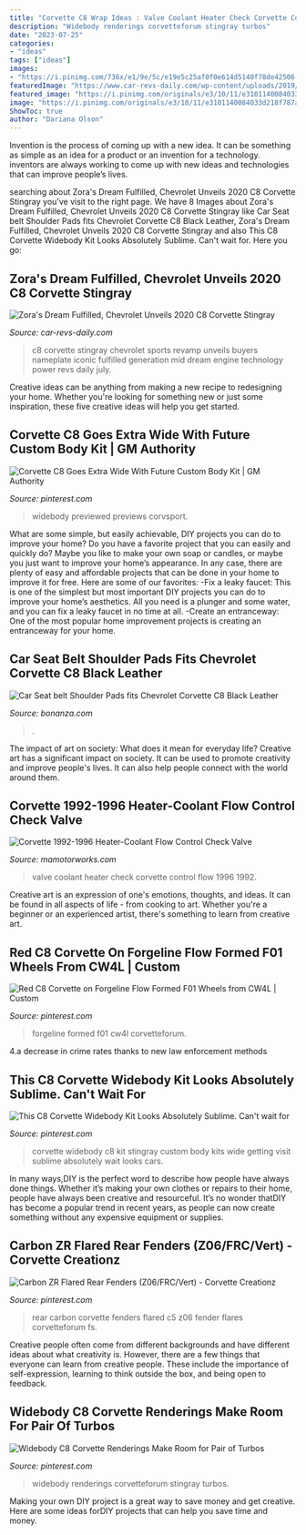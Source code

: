 ```yaml
---
title: "Corvette C8 Wrap Ideas : Valve Coolant Heater Check Corvette Control Flow 1996 1992"
description: "Widebody renderings corvetteforum stingray turbos"
date: "2023-07-25"
categories:
- "ideas"
tags: ["ideas"]
images:
- "https://i.pinimg.com/736x/e1/9e/5c/e19e5c25af0f0e614d5140f78de42506.jpg"
featuredImage: "https://www.car-revs-daily.com/wp-content/uploads/2019/07/c8-gif-header.gif"
featured_image: "https://i.pinimg.com/originals/e3/10/11/e3101140084033d218f787acc0d8bf46.jpg"
image: "https://i.pinimg.com/originals/e3/10/11/e3101140084033d218f787acc0d8bf46.jpg"
ShowToc: true
author: "Dariana Olson"
---
```



Invention is the process of coming up with a new idea. It can be something as simple as an idea for a product or an invention for a technology. inventors are always working to come up with new ideas and technologies that can improve people’s lives.

	

		
searching about Zora&#039;s Dream Fulfilled, Chevrolet Unveils 2020 C8 Corvette Stingray you've visit to the right page. We have 8 Images about Zora&#039;s Dream Fulfilled, Chevrolet Unveils 2020 C8 Corvette Stingray like Car Seat belt Shoulder Pads fits Chevrolet Corvette C8 Black Leather, Zora&#039;s Dream Fulfilled, Chevrolet Unveils 2020 C8 Corvette Stingray and also This C8 Corvette Widebody Kit Looks Absolutely Sublime. Can&#039;t wait for. Here you go:
		
    
## Zora&#039;s Dream Fulfilled, Chevrolet Unveils 2020 C8 Corvette Stingray

<img loading=lazy src="https://www.car-revs-daily.com/wp-content/uploads/2019/07/c8-gif-header.gif" onerror="this.onerror=null;this.src='https://tse3.mm.bing.net/th?id=OIP.oOlKjxcxfudyOMxK52umAgHaEK&amp;pid=15.1';" alt="Zora&#039;s Dream Fulfilled, Chevrolet Unveils 2020 C8 Corvette Stingray">

_Source: car-revs-daily.com_

>c8 corvette stingray chevrolet sports revamp unveils buyers nameplate iconic fulfilled generation mid dream engine technology power revs daily july. 

	

Creative ideas can be anything from making a new recipe to redesigning your home. Whether you're looking for something new or just some inspiration, these five creative ideas will help you get started.

    
## Corvette C8 Goes Extra Wide With Future Custom Body Kit | GM Authority

<img loading=lazy src="https://i.pinimg.com/736x/02/33/c8/0233c8af8feaeb91fa38565d2d65931e.jpg" onerror="this.onerror=null;this.src='https://tse3.mm.bing.net/th?id=OIP.GrD58nl-1T4KhhXltpCz1wHaGW&amp;pid=15.1';" alt="Corvette C8 Goes Extra Wide With Future Custom Body Kit | GM Authority">

_Source: pinterest.com_

>widebody previewed previews corvsport. 

	

What are some simple, but easily achievable, DIY projects you can do to improve your home?
Do you have a favorite project that you can easily and quickly do? Maybe you like to make your own soap or candles, or maybe you just want to improve your home’s appearance. In any case, there are plenty of easy and affordable projects that can be done in your home to improve it for free. Here are some of our favorites: 
-Fix a leaky faucet: This is one of the simplest but most important DIY projects you can do to improve your home’s aesthetics. All you need is a plunger and some water, and you can fix a leaky faucet in no time at all. 
-Create an entranceway: One of the most popular home improvement projects is creating an entranceway for your home.

    
## Car Seat Belt Shoulder Pads Fits Chevrolet Corvette C8 Black Leather

<img loading=lazy src="https://images.bonanzastatic.com/afu/images/dacd/6b37/c215_9783668695/_DSC3189.JPG" onerror="this.onerror=null;this.src='https://tse4.mm.bing.net/th?id=OIP.lyM7RkWqvhFvVBhpOIX1zgHaFM&amp;pid=15.1';" alt="Car Seat belt Shoulder Pads fits Chevrolet Corvette C8 Black Leather">

_Source: bonanza.com_

>. 

	

The impact of art on society: What does it mean for everyday life?
Creative art has a significant impact on society. It can be used to promote creativity and improve people's lives. It can also help people connect with the world around them.

    
## Corvette 1992-1996 Heater-Coolant Flow Control Check Valve

<img loading=lazy src="https://image.mamotorworksmedia.com/imageproc.aspx?img=production/website/sku/648/648403/648403-(15).jpg&amp;h=400&amp;w=400" onerror="this.onerror=null;this.src='https://tse4.mm.bing.net/th?id=OIP.Eiu8VzkaqkIkL9HY_vZbYgAAAA&amp;pid=15.1';" alt="Corvette 1992-1996 Heater-Coolant Flow Control Check Valve">

_Source: mamotorworks.com_

>valve coolant heater check corvette control flow 1996 1992. 

	

Creative art is an expression of one's emotions, thoughts, and ideas. It can be found in all aspects of life - from cooking to art. Whether you're a beginner or an experienced artist, there's something to learn from creative art.

    
## Red C8 Corvette On Forgeline Flow Formed F01 Wheels From CW4L | Custom

<img loading=lazy src="https://i.pinimg.com/736x/bd/b9/0e/bdb90e88a9eaba3081e57d7557b795e5.jpg" onerror="this.onerror=null;this.src='https://tse3.mm.bing.net/th?id=OIP.IGbGYnCIFflA7elQwIe3_QHaFj&amp;pid=15.1';" alt="Red C8 Corvette on Forgeline Flow Formed F01 Wheels from CW4L | Custom">

_Source: pinterest.com_

>forgeline formed f01 cw4l corvetteforum. 

	

4.a decrease in crime rates thanks to new law enforcement methods

    
## This C8 Corvette Widebody Kit Looks Absolutely Sublime. Can&#039;t Wait For

<img loading=lazy src="https://i.pinimg.com/736x/ea/43/e8/ea43e8ad04094aa8e5ba0f226947e956.jpg" onerror="this.onerror=null;this.src='https://tse1.mm.bing.net/th?id=OIP.fNIqD2YMRaWxQfh-Jd925wHaE8&amp;pid=15.1';" alt="This C8 Corvette Widebody Kit Looks Absolutely Sublime. Can&#039;t wait for">

_Source: pinterest.com_

>corvette widebody c8 kit stingray custom body kits wide getting visit sublime absolutely wait looks cars. 

	

In many ways,DIY is the perfect word to describe how people have always done things. Whether it’s making your own clothes or repairs to their home, people have always been creative and resourceful. It’s no wonder thatDIY has become a popular trend in recent years, as people can now create something without any expensive equipment or supplies.

    
## Carbon ZR Flared Rear Fenders (Z06/FRC/Vert) - Corvette Creationz

<img loading=lazy src="https://i.pinimg.com/originals/e3/10/11/e3101140084033d218f787acc0d8bf46.jpg" onerror="this.onerror=null;this.src='https://tse1.mm.bing.net/th?id=OIP.GRTLl_wTuuIkOUaVy96vjwHaE7&amp;pid=15.1';" alt="Carbon ZR Flared Rear Fenders (Z06/FRC/Vert) - Corvette Creationz">

_Source: pinterest.com_

>rear carbon corvette fenders flared c5 z06 fender flares corvetteforum fs. 

	

Creative people often come from different backgrounds and have different ideas about what creativity is. However, there are a few things that everyone can learn from creative people. These include the importance of self-expression, learning to think outside the box, and being open to feedback.

    
## Widebody C8 Corvette Renderings Make Room For Pair Of Turbos

<img loading=lazy src="https://i.pinimg.com/736x/e1/9e/5c/e19e5c25af0f0e614d5140f78de42506.jpg" onerror="this.onerror=null;this.src='https://tse1.mm.bing.net/th?id=OIP.FoeXT-4LIoQ57Y47ESA1CwHaEK&amp;pid=15.1';" alt="Widebody C8 Corvette Renderings Make Room for Pair of Turbos">

_Source: pinterest.com_

>widebody renderings corvetteforum stingray turbos. 

	

Making your own DIY project is a great way to save money and get creative. Here are some ideas forDIY projects that can help you save time and money.

